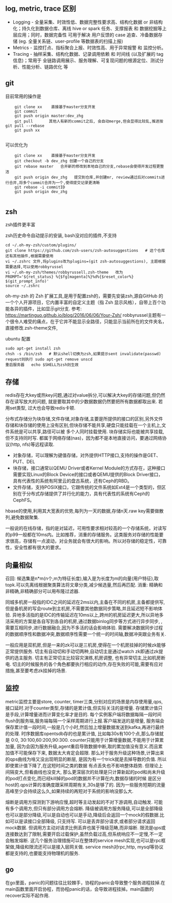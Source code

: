 ## log, metric, trace 区别    
- Logging - 全量采集、时效性低、数据完整性要求高、结构化数据 or 非结构化；持久化到数据仓库、离线 hive or spark 任务、支撑报表 和 数据挖掘等上层应用；同时，数据完备性 可用于解决 用户反馈的 case 追查、冷备数据存储 (eg. 全量关系链、user-profile 等数据表的扫描上报)
- Metrics - 监控打点、指标聚合上报、时效性高、用于异常报警 和 监控分析。
- Tracing - 抽样采集、结构化数据、记录调用依赖 和 时间线 (以及扩展的 tag 信息)；常用于 全链路调用展示、服务理解、可复现问题的根源定位、测试分析、性能分析、链路优化 等


## git
目前常用的操作是
```
    git clone xx    直接基于master分支开发
    git commit 
    git push origin master:dev_zhg
    git pull       其他人有新的commit之后, 会自动merge,但会显得比较乱,推进按git pull --rebase
    git push xx
    
```

可以优化为
```
    git clone xx    直接基于master分支开发
    git checkout -b dev_zhg 创建一个自己的分支
    git rebase master   合并新的修改到本地自己的分支,rebase会使得开发过程更整洁
    git push origin dev_zhg   提交到仓库,并创建mr, review通过后对commits进行合并,将多个commit合并为一个,使得提交记录更清晰
    git rebase -i commitID
    git push origin dev_zhg
    
```

## zsh
zsh插件更丰富

zsh历史命令自动提示的安装, bash没对应的插件,不支持
```
cd ~/.oh-my-zsh/custom/plugins/
git clone https://github.com/zsh-users/zsh-autosuggestions   # 这个仓库还有其他插件,根据需要使用
vi ~/.zshrc 文件,将plugins改为plugins=(git zsh-autosuggestions), 主题根据需要选择,可以使用robbyrussel
vi ~/.oh-my-zsh/themes/robbyrussell.zsh-theme   改为  PROMPT='${ret_status} %{$fg[magenta]%}%d%{$reset_color%} $(git_prompt_info)'
source ~/.zshrc
```

oh-my-zsh 的 Zsh 扩展工具,是用于配置zsh的，需要先安装zsh,源自GitHub 的一个个人开源项目，它内置丰富的自定义主题（指 Zsh 显示风格），自带上百个功能各异的插件，比如显示git分支.
参考: https://martinguo.github.io/blog/2016/06/06/Your-Zsh/
robbyrussel主题有一个很令人难受的痛点，在于它并不能显示全路径，只能显示当前所在的文件夹名，直接修改.zsh-theme文件, 



ubuntu 配置
```
sudo apt-get install zsh 
chsh -s /bin/zsh   # 默认shell切换为zsh,如果提示sent invalidate(passwd) request则执行 sudo apt-get remove unscd
重启服务器   echo $SHELL为zsh则生效

```


## 存储
redis存在大key或热key问题,通过对value拆分,可以解决大key的存储问题,但仍然存在读写放大的问题, 就是要取其中的少数据数据仍然要把所有数据都取出来.
若用set类型, 过大也会导致redis卡顿.

分布式存储分为块存储,文件存储,对象存储,主要是所提供的接口的区别,另外文件存储和块存储的使用上没有区别,但块存储不能共享,硬盘只能挂载在一个主机上,文件系统是可以共享,路径可以被
多个人同时挂载使用. 块存储实际也能被共享挂载,但不支持同时写.  都属于网络存储(nas)，因为都不是本地直接访问，要通过网络协议(http, nfs)等远程读取.
- 对象存储，可以理解为键值存储，对外提供HTTP接口,支持的操作是GET、PUT、DEL
- 块存储，接口通常以QEMU Driver或者Kernel Module的方式存在，这种接口需要实现Linux的Block Device的接口或者QEMU提供的Block Driver接口，具有代表性的系统有阿里云的盘古系统，还有Ceph的RBD。
- 文件存储，支持POSIX接口，它跟传统的文件系统如Ext4是一个类型的，但区别在于分布式存储提供了并行化的能力，具有代表性的系统有Ceph的CephFS。


hbase的使用,利用其大宽表的优势,每列为一天的数据,存储n天.raw key需要做散列,避免数据聚集.


一般说的在线存储，指的是对延迟，可用性要求相对较高的一个存储系统，对读写的p99一般都在10ms内。比如推荐，消重的存储服务。这类服务对存储的性能要求很高，存储有一点波动，对业务就会有很大的影响。所以对存储的稳定性，可靠性，安全性都有很大的要求。 

## 向量相似
召回: 候选集是n*m(n个,m为特征长度),输入是为长度为m的向量(用户特征),取topk.可以先离线根据聚类算法将文章分类,减少候选量,然后再匹配.
消重: 精确和非精确,非精确部分可以用布隆过滤器.

同城多机房一般指的IDC之间的延迟在2ms以内,主备在不同的机房,主备都提供写,但是备机房的写会route到主机房,不需要其他数据同步策略,并且延迟短不影响体验.
异地多活指的是IDC的传输延迟在10ms以上,跨州的机房延迟更大,所以异地多活采用的方案是各自写到各自的机房,通过数据binlog同步等方式进行异步同步,
,需要互相同步,进行数据融合,因为不多活的话会影响体验. 需要解决数据同步过程的数据顺序性和数据冲突,数据顺序性需要一个统一的时间轴,数据冲突跟业务有关.

一般应用是双机房,但是一来的zk可以是三机房,使得在一个机房挂掉的时候zk能够正常提供服务. 切主有自动切和手动切两种,自动切主是通过watch zk即通过zk提供的选主服务.
切主有正常切主比较容灾演练,机房调整, 也有异常切主,比如机房断电.  切主的时候服务的各个角色都要执行相应的动作,存在失败的可能,需要有应对措施,甚至要考虑zk挂掉的场景.

## 监控
metric监控主要是store, counter, timer三类,分别对应的场景是内存使用量,qps,接口延时.对于counter类型,存储的是累计值,但实际关注的是增量.
存储累计值只是手段,计算增量进而计算变化率才是目的. 每个实例客户端将数据每隔一段时间flush到服务端,服务端每隔一个采样周期进行上报.客户端发送的是增量,
服务端会保存累计值一段时间,一般是几个小时,然后加上增量数据发送到kafka,再进行最终的处理. 时序数据库opentsdb存的也是累计值, 比如每30s有100个点,那么存储就是
0:0, 30:100,60:200,90:300. counter只能用于计算增量数据,不能用于计算累加量, 因为会因为服务升级,agent重启导致数据中断,取的累加值没有意义.而且累加值不可能保存下来,
数据太大肯定会超限.   那么对于服务升级这种场景,计算出来的qps曲线为啥又没出现明显的断层, 是因为有一个trick就是去掉导数的负值. 所以即使累计值下降了,在这短时间之类的数据
有点丢失也不影响整体趋势. 但理论上间隔变大,但看曲线也没变大, 那么更深层次的处理是只计算新起的pod和尚未升级的pod打点变化,而已经kill掉的pod的数据并不计算在内,数据存储的时候
是区分host的.qps计算的准确度跟采样周期有关,30s是够了的. 因为一些服务短期的流量高峰至少会持续这么久,如果持续的再短对于系统的影响没那么大. 


熔断是调用方探测到下游响应慢,超时等主动发起的不对下游调用,自动触发. 可能有多个调用方,但只有部分调用方会熔断.
降级被调用方服务降级,可以是全部降级也可以是部分降级,可以是自动也可以是手动,降级后会返回一个mock的假数据.比如可以是读接口全部降级, 只支持写.
可以是丢弃部分请求,或者部分请求返回mock数据.   但调用方主动对请求比例丢弃也属于降级范畴,而非熔断.
限流是qps或连接数达到了限制,需要开启过载保护,虽然负载过高,但系统响应不一定慢,不一定会触发熔断.
这几个服务治理措施可以在整体的service mesh实现,也可以是rpc框架做,降级和限流还可以是接入层网关做.
service mesh对rpc,http, mysql等协议都是支持的,也要能支持物理机的服务.

## go
在go里面，panic的问题往往比较棘手，协程的panic会导致整个服务进程挂掉.在main函数里面开启协程，而协程panic的话，会导致进程挂掉。main函数的recover实际不起作用.
